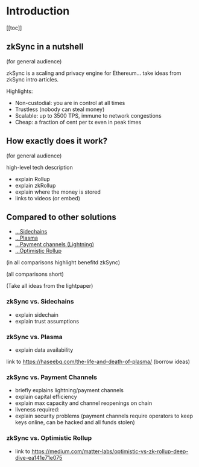 # Introduction

[[toc]]

## zkSync in a nutshell

(for general audience)

zkSync is a scaling and privacy engine for Ethereum... take ideas from zkSync intro articles.

Highlights:

- Non-custodial: you are in control at all times
- Trustless (nobody can steal money)
- Scalable: up to 3500 TPS, immune to network congestions
- Cheap: a fraction of cent per tx even in peak times

## How exactly does it work?

(for general audience)

high-level tech description
- explain Rollup
- explain zkRollup
- explain where the money is stored
- links to videos (or embed)

## Compared to other solutions

- [...Sidechains](#zksync-vs-sidechains)
- [...Plasma](#zksync-vs-plasma)
- [...Payment channels (Lightning)](#zksync-vs-payment-channels)
- [...Optimistic Rollup](#zksync-vs-optimistic-rollup)

(in all comparisons highlight benefitd zkSync)

(all comparisons short)

(Take all ideas from the lightpaper)

### zkSync vs. Sidechains

- explain sidechain
- explain trust assumptions

### zkSync vs. Plasma

- explain data availability

link to https://haseebq.com/the-life-and-death-of-plasma/ (borrow ideas)

### zkSync vs. Payment Channels

- briefly explains lightning/payment channels
- explain capital efficiency
- explain max capacity and channel reopenings on chain
- liveness required: 
- explain security problems (payment channels require operators to keep keys online, can be hacked and all funds stolen)

### zkSync vs. Optimistic Rollup

- link to https://medium.com/matter-labs/optimistic-vs-zk-rollup-deep-dive-ea141e71e075
